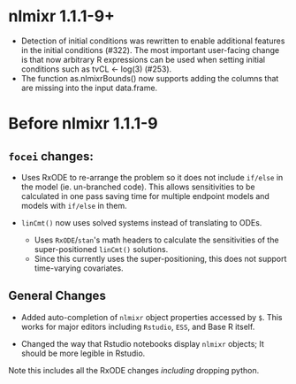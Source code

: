 # nlmixr 1.1.1-9+

 - Detection of initial conditions was rewritten to enable additional features
   in the initial conditions (#322). The most important user-facing change is
   that now arbitrary R expressions can be used when setting initial conditions
   such as tvCL <- log(3) (#253).
 - The function as.nlmixrBounds() now supports adding the columns that are
   missing into the input data.frame.

# Before nlmixr 1.1.1-9

## `focei` changes:
 - Uses RxODE to re-arrange the problem so it does not include
   `if/else` in the model (ie. un-branched code). This allows
   sensitivities to be calculated in one pass saving time for multiple
   endpoint models and models with `if/else` in them.

- `linCmt()` now uses solved systems instead of translating to ODEs.
  - Uses `RxODE`/`stan`'s math headers to calculate the sensitivities
    of the super-positioned `linCmt()` solutions.
  - Since this currently uses the super-positioning, this does not
    support time-varying covariates.

## General Changes
 - Added auto-completion of `nlmixr` object properties accessed by
   `$`. This works for major editors including `Rstudio`, `ESS`, and
   Base R itself.

 - Changed the way that Rstudio notebooks display `nlmixr` objects; It
   should be more legible in Rstudio.

Note this includes all the RxODE changes *including* dropping python.
